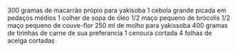 300 gramas de macarrão própio para yakisoba
1 cebola grande picada em pedaços médios
1 colher de sopa de óleo
1/2 maço pequeno de brócolis
1/2 maço pequeno de couve-flor
250 ml de molho para yakissoba
400 gramas de tirinhas de carne de sua preferancia
1 cenoura cortada
4 folhas de acelga cortadas